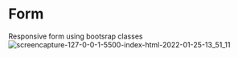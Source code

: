 # Form
Responsive form using bootsrap classes
![screencapture-127-0-0-1-5500-index-html-2022-01-25-13_51_11](https://user-images.githubusercontent.com/94356975/150938022-6c1d5143-4a7d-4b3e-b0b1-232e11ace947.png)
